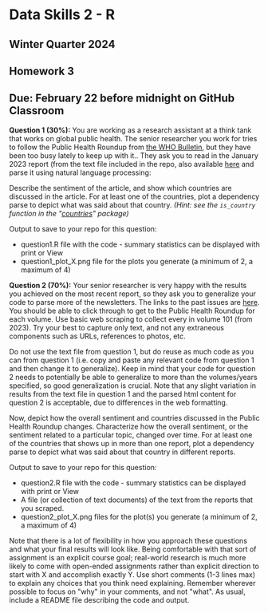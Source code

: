 # Data Skills 2 - R
## Winter Quarter 2024

## Homework 3
## Due: February 22 before midnight on GitHub Classroom

__Question 1 (30%):__ You are working as a research assistant at a think tank that works on global public health.  The senior researcher you work for tries to follow the Public Health Roundup from [the WHO Bulletin](https://www.who.int/publications/journals/bulletin), but they have been too busy lately to keep up with it.. They ask you to read in the January 2023 report (from the text file included in the repo, also available [here](https://www.ncbi.nlm.nih.gov/pmc/articles/PMC9795377/) and parse it using natural language processing:

Describe the sentiment of the article, and show which countries are discussed in the article. For at least one of the countries, plot a dependency parse to depict what was said about that country. _(Hint: see the `is_country` function in the "[countries](https://cran.r-project.org/web/packages/countries/readme/README.html)" package)_

Output to save to your repo for this question:
  * question1.R file with the code - summary statistics can be displayed with print or View
  * question1_plot_X.png file for the plots you generate (a minimum of 2, a maximum of 4)

__Question 2 (70%):__ Your senior researcher is very happy with the results you achieved on the most recent report, so they ask you to generalize your code to parse more of the newsletters.  The links to the past issues are [here](https://www.ncbi.nlm.nih.gov/pmc/journals/522/). You should be able to click through to get to the Public Health Roundup for each volume. Use basic web scraping to collect every in volume 101 (from 2023). Try your best to capture only text, and not any extraneous components such as URLs, references to photos, etc.

Do not use the text file from question 1, but do reuse as much code as you can from question 1 (i.e. copy and paste any relevant code from question 1 and then change it to generalize).  Keep in mind that your code for question 2 needs to potentially be able to generalize to more than the volumes/years specified, so good generalization is crucial.  Note that any slight variation in results from the text file in question 1 and the parsed html content for question 2 is acceptable, due to differences in the web formatting.

Now, depict how the overall sentiment and countries discussed in the Public Health Roundup changes.  Characterize how the overall sentiment, or the sentiment related to a particular topic, changed over time. For at least one of the countries that shows up in more than one report, plot a dependency parse to depict what was said about that country in different reports.

Output to save to your repo for this question:
  * question2.R file with the code - summary statistics can be displayed with print or View
  * A file (or collection of text documents) of the text from the reports that you scraped.
  * question2_plot_X.png files for the plot(s) you generate (a minimum of 2, a maximum of 4)

Note that there is a lot of flexibility in how you approach these questions and what your final results will look like.  Being comfortable with that sort of assignment is an explicit course goal; real-world research is much more likely to come with open-ended assignments rather than explicit direction to start with X and accomplish exactly Y.  Use short comments (1-3 lines max) to explain any choices that you think need explaining.  Remember wherever possible to focus on "why" in your comments, and not "what". As usual, include a README file describing the code and output.

